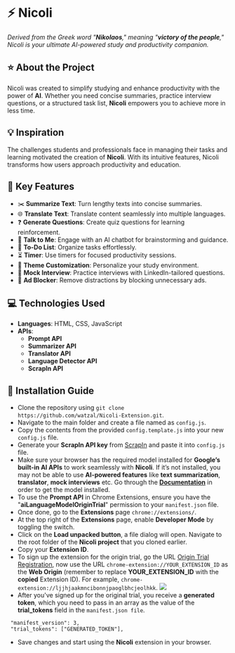 # :zap: Nicoli
_Derived from the Greek word "**Nikolaos**," meaning "**victory of the people**," Nicoli is your ultimate AI-powered study and productivity companion._

## :star: About the Project
Nicoli was created to simplify studying and enhance productivity with the power of **AI**. Whether you need concise summaries, practice interview questions, or a structured task list, **Nicoli** empowers you to achieve more in less time.

## :bulb:  Inspiration
The challenges students and professionals face in managing their tasks and learning motivated the creation of **Nicoli**. With its intuitive features, Nicoli transforms how users approach productivity and education.

## :gem: Key Features
- ✂️ **Summarize Text**: Turn lengthy texts into concise summaries.
- 🌐 **Translate Text**: Translate content seamlessly into multiple languages.
- ❓ **Generate Questions**: Create quiz questions for learning reinforcement.
- 💬 **Talk to Me**: Engage with an AI chatbot for brainstorming and guidance.
- 📝 **To-Do List**: Organize tasks effortlessly.
- ⏳ **Timer**: Use timers for focused productivity sessions.
- 🎨 **Theme Customization**: Personalize your study environment.
- 🎤 **Mock Interview**: Practice interviews with LinkedIn-tailored questions.
- 🚫 **Ad Blocker**: Remove distractions by blocking unnecessary ads.

## 💻 Technologies Used
- **Languages**: HTML, CSS, JavaScript
- **APIs**:
  - **Prompt API**
  - **Summarizer API**
  - **Translator API**
  - **Language Detector API**
  - **ScrapIn API**

## 🚀 Installation Guide
- Clone the repository using `git clone https://github.com/watzal/Nicoli-Extension.git`.
- Navigate to the main folder and create a file named as `config.js`.
- Copy the contents from the provided `config.template.js` into your new `config.js` file.
- Generate your **ScrapIn API key** from [ScrapIn](https://www.scrapin.io/) and paste it into `config.js` file.
- Make sure your browser has the required model installed for **Google’s built-in AI APIs** to work seamlessly with **Nicoli**. If it’s not installed, you may not be able to use **AI-powered features** like **text summarization**, **translator**, **mock interviews** etc. Go through the [**Documentation**](https://developer.chrome.com/docs/ai/built-in-apis) in order to get the model installed.
- To use the **Prompt API** in Chrome Extensions, ensure you have the "**aiLanguageModelOriginTrial**" permission to your `manifest.json` file.
- Once done, go to the **Extensions** page `chrome://extensions/`.
- At the top right of the **Extensions** page, enable **Developer Mode** by toggling the switch.
- Click on the **Load unpacked button**, a file dialog will open. Navigate to the root folder of the **Nicoli project** that you cloned earlier.
- Copy your **Extension ID**.
- To sign up the extension for the origin trial, go the URL [Origin Trial Registration](https://developer.chrome.com/origintrials/#/view_trial/320318523496726529), now use the URL `chrome-extension://YOUR_EXTENSION_ID` as the **Web Origin** (remember to replace **YOUR_EXTENSION_ID** with the **copied** Extension ID). For example, `chrome-extension://ljjhjaakmncibonnjpaoglbhcjeolhkk`.
![](https://developer.chrome.com/static/docs/extensions/ai/prompt-api/images/ot-web-origin.jpg)
- After you've signed up for the original trial, you receive a **generated token**, which you need to pass in an array as the value of the **trial_tokens** field in the `manifest.json file`.
 ```
  "manifest_version": 3,
  "trial_tokens": ["GENERATED_TOKEN"],
  ```
- Save changes and start using the **Nicoli** extension in your browser.

